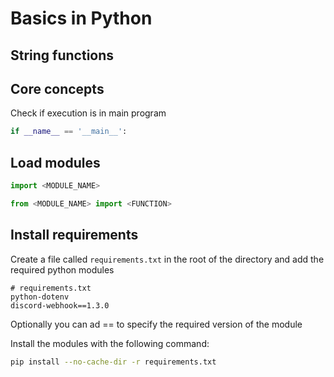 # Basics in Python

## String functions

## Core concepts
Check if execution is in main program
````python
if __name__ == '__main__':
````

## Load modules
````python
import <MODULE_NAME>
````

````python
from <MODULE_NAME> import <FUNCTION>
````

## Install requirements
Create a file called `requirements.txt` in the root of the directory and add the required python modules
````text
# requirements.txt
python-dotenv
discord-webhook==1.3.0
````

Optionally you can ad == to specify the required version of the module

Install the modules with the following command:
````bash
pip install --no-cache-dir -r requirements.txt
````
